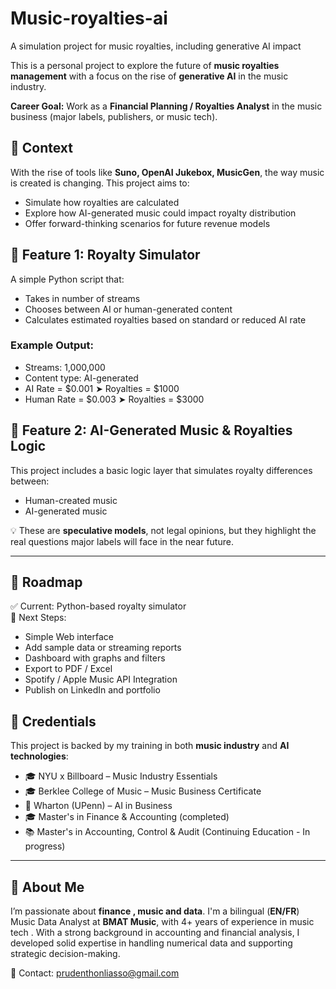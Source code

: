 # Music-royalties-ai
A simulation project for music royalties, including generative AI impact

This is a personal project to explore the future of **music royalties management** with a focus on the rise of **generative AI** in the music industry.

**Career Goal:** Work as a **Financial Planning / Royalties Analyst** in the music business (major labels, publishers, or music tech).

## 📌 Context

With the rise of tools like **Suno, OpenAI Jukebox, MusicGen**, the way music is created is changing. This project aims to:

- Simulate how royalties are calculated
- Explore how AI-generated music could impact royalty distribution
- Offer forward-thinking scenarios for future revenue models


## 🧮 Feature 1: Royalty Simulator

A simple Python script that:

- Takes in number of streams
- Chooses between AI or human-generated content
- Calculates estimated royalties based on standard or reduced AI rate

### Example Output:
- Streams: 1,000,000
- Content type: AI-generated
- AI Rate = $0.001 ➤ Royalties = $1000
- Human Rate = $0.003 ➤ Royalties = $3000


## 🤖 Feature 2: AI-Generated Music & Royalties Logic

This project includes a basic logic layer that simulates royalty differences between:

- Human-created music
- AI-generated music

💡 These are **speculative models**, not legal opinions, but they highlight the real questions major labels will face in the near future.

---

## 🔭 Roadmap

✅ Current: Python-based royalty simulator  
🚧 Next Steps:
- Simple Web interface
- Add sample data or streaming reports
- Dashboard with graphs and filters
- Export to PDF / Excel
- Spotify / Apple Music API Integration
- Publish on LinkedIn and portfolio

## 📜 Credentials

This project is backed by my training in both **music industry** and **AI technologies**:

- 🎓 NYU x Billboard – Music Industry Essentials  
- 🎓 Berklee College of Music – Music Business Certificate  
- 🤖 Wharton (UPenn) – AI in Business  
- 🎓 Master's in Finance & Accounting (completed)  
- 📚 Master's in Accounting, Control & Audit (Continuing Education - In progress)

---

## 👤 About Me

I’m passionate about **finance , music and data**. I'm a bilingual (**EN/FR**) Music Data Analyst at **BMAT Music**, with 4+ years of experience in music tech . With a strong background in accounting and financial analysis, I developed solid expertise in handling numerical data and supporting strategic decision-making.

📧 Contact: prudenthonliasso@gmail.com

